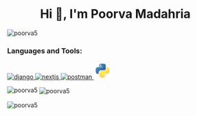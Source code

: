 <h1 align="center">Hi 👋, I'm Poorva Madahria</h1>

<p align="left"> <img src="https://komarev.com/ghpvc/?username=poorva5&label=Profile%20views&color=0e75b6&style=flat" alt="poorva5" /> </p>

<h3 align="left">Languages and Tools:</h3>
<p align="left"> <a href="https://www.djangoproject.com/" target="_blank" rel="noreferrer"> <img src="https://cdn.worldvectorlogo.com/logos/django.svg" alt="django" width="40" height="40"/> </a> <a href="https://nextjs.org/" target="_blank" rel="noreferrer"> <img src="https://cdn.worldvectorlogo.com/logos/nextjs-2.svg" alt="nextjs" width="40" height="40"/> </a> <a href="https://postman.com" target="_blank" rel="noreferrer"> <img src="https://www.vectorlogo.zone/logos/getpostman/getpostman-icon.svg" alt="postman" width="40" height="40"/> </a> <a href="https://www.python.org" target="_blank" rel="noreferrer"> <img src="https://raw.githubusercontent.com/devicons/devicon/master/icons/python/python-original.svg" alt="python" width="40" height="40"/> </a> </p>

<p><img align="left" src="https://github-readme-stats.vercel.app/api/top-langs?username=poorva5&show_icons=true&locale=en&layout=compact" alt="poorva5" /></p>

<p>&nbsp;<img align="center" src="https://github-readme-stats.vercel.app/api?username=poorva5&show_icons=true&locale=en" alt="poorva5" /></p>

<p><img align="center" src="https://github-readme-streak-stats.herokuapp.com/?user=poorva5&" alt="poorva5" /></p>

